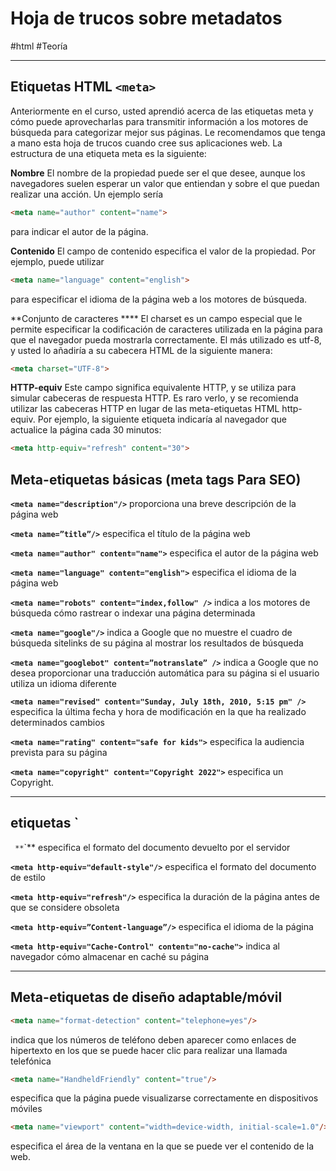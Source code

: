 # Hoja de trucos sobre metadatos
#html #Teoría 

---
## Etiquetas HTML `<meta>`

Anteriormente en el curso, usted aprendió acerca de las etiquetas meta y cómo puede aprovecharlas para transmitir información a los motores de búsqueda para categorizar mejor sus páginas. Le recomendamos que tenga a mano esta hoja de trucos cuando cree sus aplicaciones web. La estructura de una etiqueta meta es la siguiente:

**Nombre** 
El nombre de la propiedad puede ser el que desee, aunque los navegadores suelen esperar un valor que entiendan y sobre el que puedan realizar una acción. Un ejemplo sería 
```html
<meta name="author" content="name"> 
```
para indicar el autor de la página. 

**Contenido** 
El campo de contenido especifica el valor de la propiedad. Por ejemplo, puede utilizar 
```html
<meta name="language" content="english">
```
para especificar el idioma de la página web a los motores de búsqueda. 

**Conjunto de caracteres ****
El charset es un campo especial que le permite especificar la codificación de caracteres utilizada en la página para que el navegador pueda mostrarla correctamente. El más utilizado es utf-8, y usted lo añadiría a su cabecera HTML de la siguiente manera: 
```html
<meta charset="UTF-8">  
```

**HTTP-equiv** 
Este campo significa equivalente HTTP, y se utiliza para simular cabeceras de respuesta HTTP. Es raro verlo, y se recomienda utilizar las cabeceras HTTP en lugar de las meta-etiquetas HTML http-equiv. Por ejemplo, la siguiente etiqueta indicaría al navegador que actualice la página cada 30 minutos: 
```html
<meta http-equiv="refresh" content="30">
```

## Meta-etiquetas básicas (meta tags Para SEO)

**`<meta name="description"/>`** proporciona una breve descripción de la página web

**`<meta name=”title”/>`** especifica el título de la página web

**`<meta name="author" content="name">`** especifica el autor de la página web

**`<meta name="language" content="english">`** especifica el idioma de la página web

**`<meta name="robots" content="index,follow" />`** indica a los motores de búsqueda cómo rastrear o indexar una página determinada

**`<meta name="google"/>`** indica a Google que no muestre el cuadro de búsqueda sitelinks de su página al mostrar los resultados de búsqueda

**`<meta name="googlebot" content=”notranslate” />`** indica a Google que no desea proporcionar una traducción automática para su página si el usuario utiliza un idioma diferente

**`<meta name="revised" content="Sunday, July 18th, 2010, 5:15 pm" />`** especifica la última fecha y hora de modificación en la que ha realizado determinados cambios

**`<meta name="rating" content="safe for kids">`** especifica la audiencia prevista para su página

**`<meta name="copyright" content="Copyright 2022">`** especifica un Copyright.

---

## etiquetas `<meta http-equiv="..."/>
`
**`<meta http-equiv="content-type" content="text/html">`** especifica el formato del documento devuelto por el servidor

**`<meta http-equiv="default-style"/>`** especifica el formato del documento de estilo

**`<meta http-equiv="refresh"/>`** especifica la duración de la página antes de que se considere obsoleta

**`<meta http-equiv=”Content-language”/>`** especifica el idioma de la página

**`<meta http-equiv="Cache-Control" content="no-cache">`** indica al navegador cómo almacenar en caché su página

---

## Meta-etiquetas de diseño adaptable/móvil

```html
<meta name="format-detection" content="telephone=yes"/>
``` 
indica que los números de teléfono deben aparecer como enlaces de hipertexto en los que se puede hacer clic para realizar una llamada telefónica

```html
<meta name="HandheldFriendly" content="true"/>
``` 
especifica que la página puede visualizarse correctamente en dispositivos móviles

```html
<meta name="viewport" content="width=device-width, initial-scale=1.0"/>
``` 
especifica el área de la ventana en la que se puede ver el contenido de la web.